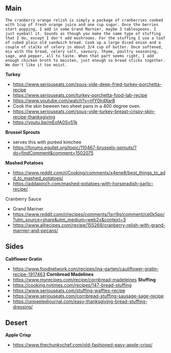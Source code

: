 ## Main
```
The cranberry orange relish is simply a package of cranberries cooked with 1cup of fresh orange juice and one cup sugar. Once the berries start popping, I add in some Grand Marnier, maybe 3 tablespoons. I just eyeball it. Sounds as though you make the same type of stuffing that I do, except I don't add mushrooms. For the stuffing I use a loaf of cubed plain old sandwich bread. Cook up a large diced onion and a couple of stalks of celery in about 3/4 cup of butter. Once softened, mix with the bread, celery salt, savoury, thyme, poultry seasoning, sage, and pepper, all to taste. When that part seems right, I add enough chicken broth to moisten, just enough so bread sticks together. We don't like it too moist.
```
**Turkey**
- https://www.seriouseats.com/sous-vide-deep-fried-turkey-porchetta-recipe
- https://www.seriouseats.com/turkey-porchetta-food-lab-recipe
- https://www.youtube.com/watch?v=nfY0lrdXar8
- Cook the skin beween two sheet pans in a 400 degree oven. 
- https://www.seriouseats.com/sous-vide-turkey-breast-crispy-skin-recipe-thanksgiving
- https://youtu.be/mEofA0SvS1k


**Brussel Sprouts**
- serves this with puréed kimchee 
- https://forums.egullet.org/topic/110467-brussels-sprouts/?do=findComment&comment=1502075

**Mashed Potatoes**
- https://www.reddit.com/r/Cooking/comments/x4ene8/best_things_to_add_to_mashed_potatoes/
- https://addapinch.com/mashed-potatoes-with-horseradish-garlic-recipe/

Cranberry Sauce
- Grand Mariner
- https://www.reddit.com/r/recipes/comments/1srr9g/comment/ce0k5po/?utm_source=share&utm_medium=web2x&context=3
- https://www.allrecipes.com/recipe/155268/cranberry-relish-with-grand-marnier-and-pecans/

## Sides
**Califlower Gratin**
- https://www.foodnetwork.com/recipes/ina-garten/cauliflower-gratin-recipe-1917463
**Cornbread Madelines**
- https://www.myrecipes.com/recipe/cornbread-madeleines
**Stuffing**
- https://cooking.nytimes.com/recipes/147-bread-stuffing
- https://www.seriouseats.com/stuffing-waffles-recipe
- https://www.seriouseats.com/cornbread-stuffing-sausage-sage-recipe
- https://unpeeledjournal.com/easy-thanksgiving-bread-stuffing-dressing/

## Desert
**Apple Crisp**
- https://www.thechunkychef.com/old-fashioned-easy-apple-crisp/



